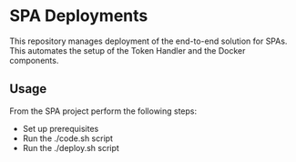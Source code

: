 # SPA Deployments

This repository manages deployment of the end-to-end solution for SPAs.\
This automates the setup of the Token Handler and the Docker components.

## Usage

From the SPA project perform the following steps:

- Set up prerequisites
- Run the ./code.sh script
- Run the ./deploy.sh script